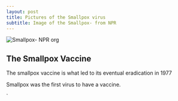 ```yaml
---
layout: post
title: Pictures of the Smallpox virus
subtitle: Image of the Smallpox- from NPR
---
```


![Smallpox- NPR org](https://user-images.githubusercontent.com/94649434/142520517-23242c1f-aafe-4e5b-8109-77ed5cac6c61.jpeg) 



## The Smallpox Vaccine

The smallpox vaccine is what led to its eventual eradication in 1977

Smallpox was the first virus to have a vaccine. 

`

